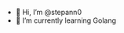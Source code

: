 - 👋 Hi, I’m @stepann0
- 🌱 I’m currently learning Golang

<!---
stepann0/stepann0 is a ✨ special ✨ repository because its `README.md` (this file) appears on your GitHub profile.
You can click the Preview link to take a look at your changes.
--->
